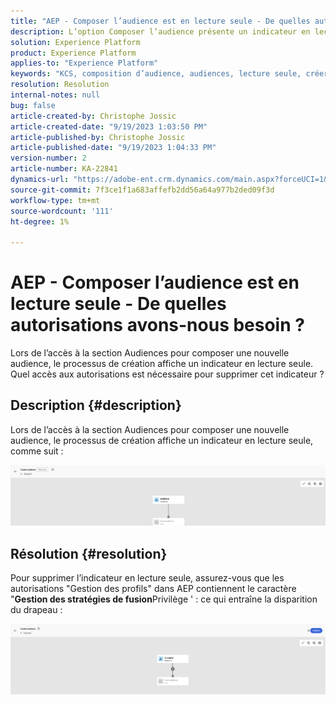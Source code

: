 ```yaml
---
title: "AEP - Composer l’audience est en lecture seule - De quelles autorisations avons-nous besoin ?"
description: L’option Composer l’audience présente un indicateur en lecture seule. Quelles autorisations sont requises ?
solution: Experience Platform
product: Experience Platform
applies-to: "Experience Platform"
keywords: "KCS, composition d’audience, audiences, lecture seule, créer"
resolution: Resolution
internal-notes: null
bug: false
article-created-by: Christophe Jossic
article-created-date: "9/19/2023 1:03:50 PM"
article-published-by: Christophe Jossic
article-published-date: "9/19/2023 1:04:33 PM"
version-number: 2
article-number: KA-22841
dynamics-url: "https://adobe-ent.crm.dynamics.com/main.aspx?forceUCI=1&pagetype=entityrecord&etn=knowledgearticle&id=9c2d65f5-ec56-ee11-be6f-6045bd0065f9"
source-git-commit: 7f3ce1f1a683affefb2dd56a64a977b2ded09f3d
workflow-type: tm+mt
source-wordcount: '111'
ht-degree: 1%

---
```


# AEP - Composer l’audience est en lecture seule - De quelles autorisations avons-nous besoin ?


Lors de l’accès à la section Audiences pour composer une nouvelle audience, le processus de création affiche un indicateur en lecture seule. Quel accès aux autorisations est nécessaire pour supprimer cet indicateur ?



## Description {#description}


Lors de l’accès à la section Audiences pour composer une nouvelle audience, le processus de création affiche un indicateur en lecture seule, comme suit :

![](assets/___9e2d65f5-ec56-ee11-be6f-6045bd0065f9___.png)


## Résolution {#resolution}


Pour supprimer l’indicateur en lecture seule, assurez-vous que les autorisations &quot;Gestion des profils&quot; dans AEP contiennent le caractère &quot;<b>Gestion des stratégies de fusion</b>Privilège &#39; : ce qui entraîne la disparition du drapeau :

![](assets/833c8ec9-ec56-ee11-be6f-6045bd0065f9.png)
